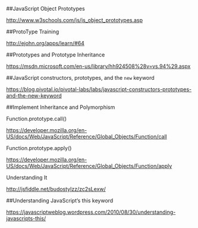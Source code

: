 ##JavaScript Object Prototypes

http://www.w3schools.com/js/js_object_prototypes.asp

##ProtoType Training

http://ejohn.org/apps/learn/#64

##Prototypes and Prototype Inheritance

https://msdn.microsoft.com/en-us/library/hh924508%28v=vs.94%29.aspx

##JavaScript constructors, prototypes, and the `new` keyword

https://blog.pivotal.io/pivotal-labs/labs/javascript-constructors-prototypes-and-the-new-keyword

##Implement Inheritance and Polymorphism

Function.prototype.call()

https://developer.mozilla.org/en-US/docs/Web/JavaScript/Reference/Global_Objects/Function/call

Function.prototype.apply()

https://developer.mozilla.org/en-US/docs/Web/JavaScript/Reference/Global_Objects/Function/apply

Understanding It

http://jsfiddle.net/budostylzz/zc2sLexw/

##Understanding JavaScript’s this keyword

https://javascriptweblog.wordpress.com/2010/08/30/understanding-javascripts-this/













